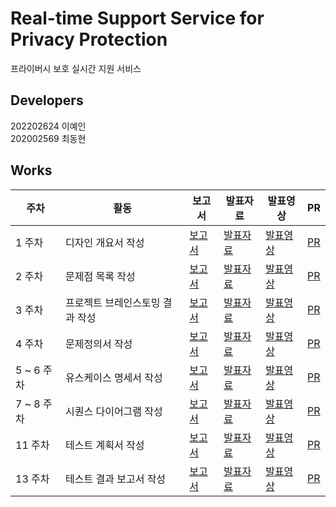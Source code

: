 # Real-time Support Service for Privacy Protection

프라이버시 보호 실시간 지원 서비스

## Developers

202202624 이예인  
202002569 최동현

## Works

| 주차  | 활동 | 보고서 | 발표자료 | 발표영상 | PR |
|------|------|--------|----------|----------|----|
| 1 주차 | 디자인 개요서 작성 | [보고서](https://docs.google.com/document/d/1Et6mASg1h8TvnPL3yr42QxF-E3m8FyGT/edit?usp=sharing&ouid=116586439470799169786&rtpof=true&sd=true)| [발표자료](https://drive.google.com/file/d/1Er5kh8nodRNm502V2xAwjBVlRuuh4th6/view?usp=sharing) | [발표영상](https://youtu.be/z570EzBaHbY?si=IamLZpoUD0n9iSxB) | [PR](https://github.com/iyeaaa/PrivRTC/pull/1) |
| 2 주차 | 문제점 목록 작성 | [보고서](https://docs.google.com/document/d/1EyKkXhdYSxklNGGQriLnpQpO-PLTwXCe/edit?usp=sharing&ouid=116586439470799169786&rtpof=true&sd=true) | [발표자료](https://drive.google.com/file/d/1EtfTJZxNmwpgwLKUmFc3RD0Z3oLn_0A6/view?usp=sharing) | [발표영상](https://youtu.be/bX-g0Ycl_NE) | [PR](https://github.com/iyeaaa/PrivRTC/pull/2) |
| 3 주차 | 프로젝트 브레인스토밍 결과 작성 | [보고서](https://drive.google.com/file/d/1UIE2ilqTdA2pJEPVAZCcgX7qy_hZoTeh/view?usp=sharing) | [발표자료](https://drive.google.com/file/d/1UeGg6eTVL-r8IHE9Akafhmzww5hqME_R/view?usp=sharing) | [발표영상](https://youtu.be/tU0xAXcUeFE) | [PR](https://github.com/iyeaaa/PrivRTC/pull/3) |
| 4 주차 | 문제정의서 작성 | [보고서](https://docs.google.com/document/d/14Z3h5PkqaI4eDuY_tky5x93FtNltqDEp/edit?usp=sharing&ouid=116586439470799169786&rtpof=true&sd=true) | [발표자료](https://drive.google.com/file/d/14Udo597ZiC3P2LbN8PdXhLQTjNRFX-zJ/view?usp=sharing) | [발표영상](https://youtu.be/trcVuJcsKjQ) | [PR](https://github.com/iyeaaa/PrivRTC/pull/5) |
| 5 ~ 6 주차 | 유스케이스 명세서 작성 | [보고서](https://drive.google.com/file/d/1m5nW38I_OwqjBsZ1IMW_TGx7shzQ9rqv/view?usp=sharing) | [발표자료](https://drive.google.com/file/d/1lkffA419TqV7ijY0K5gdlcU2Xrhv3IAT/view?usp=sharing) | [발표영상](https://youtu.be/O9QoudGL4VE) | [PR](https://github.com/iyeaaa/PrivRTC/pull/7) |
| 7 ~ 8 주차 | 시퀀스 다이어그램 작성 | [보고서](https://drive.google.com/file/d/1ox4fszU0RliugP12ZYEe4a0OLRPJSRko/view?usp=sharing) | [발표자료](https://drive.google.com/file/d/1ox6m0jLALT0ibqaVIwET4WEnrD1hCBR_/view?usp=sharing) | [발표영상](https://youtu.be/8jrYlrZgomo) | [PR](https://github.com/iyeaaa/PrivRTC/pull/8) |
| 11 주차 | 테스트 계획서 작성 | [보고서](https://drive.google.com/file/d/1-I7cvU2s28HZpoLvkL2rfvS7Cv0rGDSq/view?usp=sharing) | [발표자료](https://drive.google.com/file/d/1-IN-QDe8_OGq-yHafoBtkF3UDPERWpfv/view?usp=sharing) | [발표영상](https://youtu.be/r8z5Vyb6kII) | [PR](https://github.com/iyeaaa/PrivRTC/pull/10) |
| 13 주차 | 테스트 결과 보고서 작성 | [보고서](https://drive.google.com/file/d/17isrAYxoZbIhu5AWgEg17g41AmclLsRX/view?usp=sharing) | [발표자료](https://drive.google.com/file/d/17cBLenmV8LcW5CkrlhdNdkkUHiMFpBUt/view?usp=sharing) | [발표영상](https://youtu.be/xj7pctZ1FHM) | [PR](https://github.com/iyeaaa/PrivRTC/pull/12) |